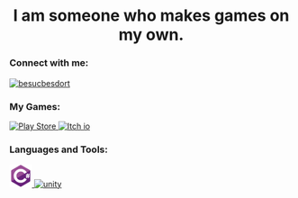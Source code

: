 <h1 align="center">I am someone who makes games on my own.</h1>


<h3 align="left">Connect with me:</h3>
<p align="left">
  <a href="https://instagram.com/besucbesdort" target="_blank" rel="noopener noreferrer">
    <img align="center" src="https://raw.githubusercontent.com/rahuldkjain/github-profile-readme-generator/master/src/images/icons/Social/instagram.svg" alt="besucbesdort" height="30" width="40" />
  </a>
</p>

<h3 align="left">My Games:</h3>
<p align="left">
  <a href="https://play.google.com/store/apps/dev?id=5115297245000304725" target="_blank" rel="noopener noreferrer">
    <img src="https://www.freepnglogos.com/uploads/google-play-png-logo/google-play-store-app-logo-gets-a-slight-redesign-png-19.png" alt="Play Store" width="40" height="40"/> 
  </a>
  <a href="https://besucbesdort.itch.io" target="_blank" rel="noopener noreferrer">
    <img src="https://pbs.twimg.com/profile_images/1212846124945428480/w1htiJ0v_400x400.png" alt="Itch io" width="40" height="40"/>
  </a>
</p>

<h3 align="left">Languages and Tools:</h3>
<p align="left">
  <a href="https://www.w3schools.com/cs/" target="_blank" rel="noopener noreferrer">
    <img src="https://raw.githubusercontent.com/devicons/devicon/master/icons/csharp/csharp-original.svg" alt="csharp" width="40" height="40"/>
  </a>
  <a href="https://unity.com/" target="_blank" rel="noopener noreferrer">
    <img src="https://www.vectorlogo.zone/logos/unity3d/unity3d-icon.svg" alt="unity" width="40" height="40"/>
  </a>
</p>
